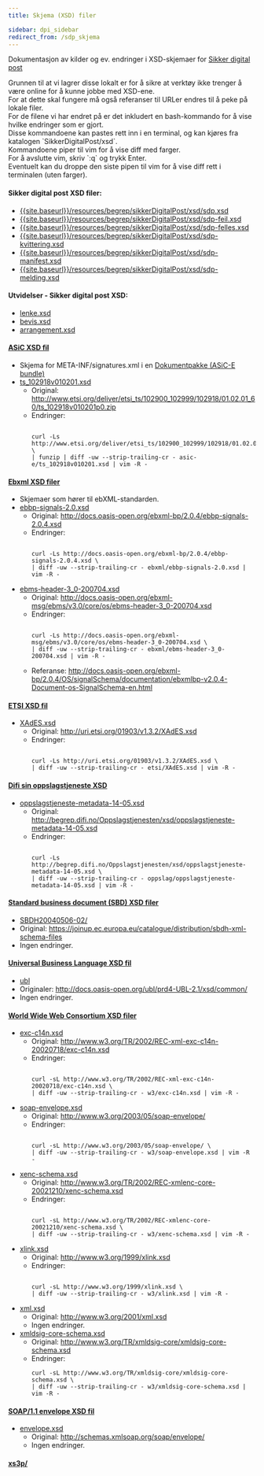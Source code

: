```yaml
---
title: Skjema (XSD) filer  

sidebar: dpi_sidebar
redirect_from: /sdp_skjema
---
```


Dokumentasjon av kilder og ev. endringer i XSD-skjemaer for [Sikker
digital post](https://difi.github.io/felleslosninger/sdp_innledning_index.html)

Grunnen til at vi lagrer disse lokalt er for å sikre at verktøy ikke
trenger å være online for å kunne jobbe med XSD-ene.  
For at dette skal fungere må også referanser til URLer endres til å peke
på lokale filer.  
For de filene vi har endret på er det inkludert en bash-kommando for å
vise hvilke endringer som er gjort.  
Disse kommandoene kan pastes rett inn i en terminal, og kan kjøres fra
katalogen \`SikkerDigitalPost/xsd\`.  
Kommandoene piper til vim for å vise diff med farger.  
For å avslutte vim, skriv \`:q\` og trykk Enter.  
Eventuelt kan du droppe den siste pipen til vim for å vise diff rett i
terminalen (uten farger).

#### Sikker digital post XSD filer:

  - [{{site.baseurl}}/resources/begrep/sikkerDigitalPost/xsd/sdp.xsd]({{site.baseurl}}/resources/begrep/sikkerDigitalPost/xsd/sdp.xsd)
  - [{{site.baseurl}}/resources/begrep/sikkerDigitalPost/xsd/sdp-feil.xsd]({{site.baseurl}}/resources/begrep/sikkerDigitalPost/xsd/sdp-feil.xsd)
  - [{{site.baseurl}}/resources/begrep/sikkerDigitalPost/xsd/sdp-felles.xsd]({{site.baseurl}}/resources/begrep/sikkerDigitalPost/xsd/sdp-felles.xsd)
  - [{{site.baseurl}}/resources/begrep/sikkerDigitalPost/xsd/sdp-kvittering.xsd]({{site.baseurl}}/resources/begrep/sikkerDigitalPost/xsd/sdp-kvittering.xsd)
  - [{{site.baseurl}}/resources/begrep/sikkerDigitalPost/xsd/sdp-manifest.xsd]({{site.baseurl}}/resources/begrep/sikkerDigitalPost/xsd/sdp-manifest.xsd)
  - [{{site.baseurl}}/resources/begrep/sikkerDigitalPost/xsd/sdp-melding.xsd]({{site.baseurl}}/resources/begrep/sikkerDigitalPost/xsd/sdp-melding.xsd)
  
#### Utvidelser - Sikker digital post XSD:
  - [lenke.xsd]({{site.baseurl}}/resources/begrep/sikkerDigitalPost/eksempler/utvidelser/lenke.xml)
  - [bevis.xsd]({{site.baseurl}}/resources/begrep/sikkerDigitalPost/eksempler/utvidelser/bevis.xml)
  - [arrangement.xsd]({{site.baseurl}}/resources/begrep/sikkerDigitalPost/eksempler/utvidelser/arrangement.xml)

#### [ASiC XSD fil](asic-e/)

  - Skjema for META-INF/signatures.xml i en [Dokumentpakke (ASiC-E
    bundle)](dokumentpakke_index.html)
  - [ts\_102918v010201.xsd]({{site.baseurl}}/resources/begrep/sikkerDigitalPost/xsd/asic-e/ts_102918v010201.xsd)
      - Original:
        <http://www.etsi.org/deliver/etsi_ts/102900_102999/102918/01.02.01_60/ts_102918v010201p0.zip>
      - Endringer:
        ``` 
        
        curl -Ls http://www.etsi.org/deliver/etsi_ts/102900_102999/102918/01.02.01_60/ts_102918v010201p0.zip \
        | funzip | diff -uw --strip-trailing-cr - asic-e/ts_102918v010201.xsd | vim -R -
        ```

#### [Ebxml XSD filer](ebxml/)

  - Skjemaer som hører til ebXML-standarden.
  - [ebbp-signals-2.0.xsd]({{site.baseurl}}/resources/begrep/sikkerDigitalPost/xsd/ebxml/ebbp-signals-2.0.xsd)
      - Original:
        <http://docs.oasis-open.org/ebxml-bp/2.0.4/ebbp-signals-2.0.4.xsd>
      - Endringer:
        ``` 
        
        curl -Ls http://docs.oasis-open.org/ebxml-bp/2.0.4/ebbp-signals-2.0.4.xsd \
        | diff -uw --strip-trailing-cr - ebxml/ebbp-signals-2.0.xsd | vim -R -
        ```

<!-- end list -->

  - [ebms-header-3\_0-200704.xsd]({{site.baseurl}}/resources/begrep/sikkerDigitalPost/xsd/ebxml/ebms-header-3_0-200704.xsd)
      - Original:
        <http://docs.oasis-open.org/ebxml-msg/ebms/v3.0/core/os/ebms-header-3_0-200704.xsd>
      - Endringer:
        ``` 
        
        curl -Ls http://docs.oasis-open.org/ebxml-msg/ebms/v3.0/core/os/ebms-header-3_0-200704.xsd \
        | diff -uw --strip-trailing-cr - ebxml/ebms-header-3_0-200704.xsd | vim -R -
        ```
      - Referanse:
        <http://docs.oasis-open.org/ebxml-bp/2.0.4/OS/signalSchema/documentation/ebxmlbp-v2.0.4-Document-os-SignalSchema-en.html>

#### [ETSI XSD fil](etsi/)

  - [XAdES.xsd]({{site.baseurl}}/resources/begrep/sikkerDigitalPost/xsd/etsi/XAdES.xsd)
      - Original: http://uri.etsi.org/01903/v1.3.2/XAdES.xsd
      - Endringer:
        ``` 
        
        curl -Ls http://uri.etsi.org/01903/v1.3.2/XAdES.xsd \
        | diff -uw --strip-trailing-cr - etsi/XAdES.xsd | vim -R -
        ```

#### [Difi sin oppslagstjeneste XSD](oppslag/)

  - [oppslagstjeneste-metadata-14-05.xsd]({{site.baseurl}}/resources/begrep/oppslagstjenesten/xsd/oppslagstjeneste-metadata-14-05.xsd)
      - Original:
        http://begrep.difi.no/Oppslagstjenesten/xsd/oppslagstjeneste-metadata-14-05.xsd
      - Endringer:
        ``` 
        
        curl -Ls http://begrep.difi.no/Oppslagstjenesten/xsd/oppslagstjeneste-metadata-14-05.xsd \
        | diff -uw --strip-trailing-cr - oppslag/oppslagstjeneste-metadata-14-05.xsd | vim -R -
        ```

#### [Standard business document (SBD) XSD filer](SBDH20040506-02/)

  - [SBDH20040506-02/](SBDH20040506-02/)
  - Original:
    <https://joinup.ec.europa.eu/catalogue/distribution/sbdh-xml-schema-files>
  - Ingen endringer.

#### [Universal Business Language XSD fil](ubl/)

  - [ubl](ubl/)
  - Originaler:
    <http://docs.oasis-open.org/ubl/prd4-UBL-2.1/xsd/common/>
  - Ingen endringer.

#### [World Wide Web Consortium XSD filer](w3/)

  - [exc-c14n.xsd]({{site.baseurl}}/resources/begrep/sikkerDigitalPost/xsd/w3/exc-c14n.xsd)
      - Original:
        <http://www.w3.org/TR/2002/REC-xml-exc-c14n-20020718/exc-c14n.xsd>
      - Endringer:
        ``` 
        
        curl -sL http://www.w3.org/TR/2002/REC-xml-exc-c14n-20020718/exc-c14n.xsd \
        | diff -uw --strip-trailing-cr - w3/exc-c14n.xsd | vim -R -
        ```

<!-- end list -->

  - [soap-envelope.xsd]({{site.baseurl}}/resources/begrep/sikkerDigitalPost/xsd/w3/soap-envelope.xsd)
      - Original: <http://www.w3.org/2003/05/soap-envelope/>
      - Endringer:
        ``` 
        
        curl -sL http://www.w3.org/2003/05/soap-envelope/ \
        | diff -uw --strip-trailing-cr - w3/soap-envelope.xsd | vim -R -
        ```

<!-- end list -->

  - [xenc-schema.xsd]({{site.baseurl}}/resources/begrep/sikkerDigitalPost/xsd/w3/xenc-schema.xsd)
      - Original:
        <http://www.w3.org/TR/2002/REC-xmlenc-core-20021210/xenc-schema.xsd>
      - Endringer:
        ``` 
        
        curl -sL http://www.w3.org/TR/2002/REC-xmlenc-core-20021210/xenc-schema.xsd \
        | diff -uw --strip-trailing-cr - w3/xenc-schema.xsd | vim -R -
        ```

<!-- end list -->

  - [xlink.xsd]({{site.baseurl}}/resources/begrep/sikkerDigitalPost/xsd/w3/xlink.xsd)
      - Original: <http://www.w3.org/1999/xlink.xsd>
      - Endringer:
        ``` 
        
        curl -sL http://www.w3.org/1999/xlink.xsd \
        | diff -uw --strip-trailing-cr - w3/xlink.xsd | vim -R -
        ```

<!-- end list -->

  - [xml.xsd]({{site.baseurl}}/resources/begrep/sikkerDigitalPost/xsd/w3/xml.xsd)
      - Original: <http://www.w3.org/2001/xml.xsd>
      - Ingen endringer.
  - [xmldsig-core-schema.xsd]({{site.baseurl}}/resources/begrep/sikkerDigitalPost/xsd/w3/xmldsig-core-schema.xsd)
      - Original:
        <http://www.w3.org/TR/xmldsig-core/xmldsig-core-schema.xsd>
      - Endringer:
        ``` 
        curl -sL http://www.w3.org/TR/xmldsig-core/xmldsig-core-schema.xsd \
        | diff -uw --strip-trailing-cr - w3/xmldsig-core-schema.xsd | vim -R -
        ```

#### [SOAP/1.1 envelope XSD fil](xmlsoap/)

  - [envelope.xsd]({{site.baseurl}}/resources/begrep/sikkerDigitalPost/xsd/xmlsoap/envelope.xsd)
      - Original: <http://schemas.xmlsoap.org/soap/envelope/>
      - Ingen endringer.

#### [xs3p/](xs3p/)
